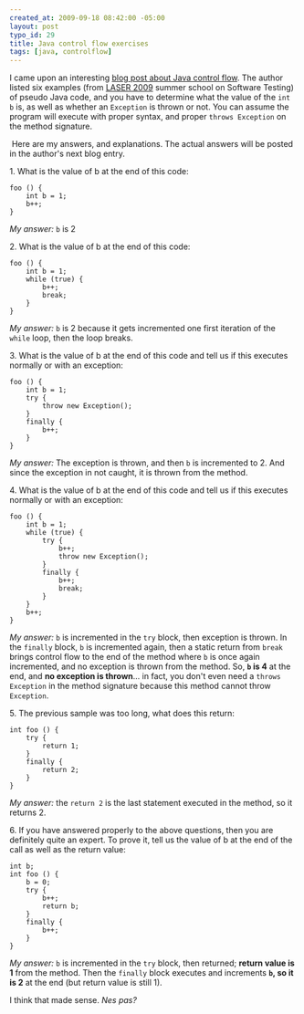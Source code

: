 ```yaml
--- 
created_at: 2009-09-18 08:42:00 -05:00
layout: post
typo_id: 29
title: Java control flow exercises
tags: [java, controlflow]
---
```

<p>I came upon an interesting <a href="http://www.eiffelroom.org/blog/manus_eiffel/and_people_are_still_using_java">blog post about Java control flow</a>. The author listed six examples (from <a href="http://se.inf.ethz.ch/laser/2009/">LASER 2009</a> summer school on Software Testing) of pseudo Java code, and you have to determine what the value of the <code>int b</code> is, as well as whether an <code>Exception</code> is thrown or not. You can assume the program will execute with proper syntax, and proper <code>throws Exception</code> on the method signature.</p>
<p>&nbsp;Here are my answers, and explanations. The actual answers will be posted in the author's next blog entry.</p>
<p>1. What is the value of b at the end of this code:</p>

	foo () {
		int b = 1;
		b++;
	}

<p><em>My answer:</em> <code>b</code> is 2</p>
<p>2. What is the value of b at the end of this code:</p>

	foo () {
		int b = 1;
		while (true) {
			b++;
			break;
		}
	}

<p><em>My answer: </em><code>b</code> is 2 because it gets incremented one first iteration of the <code>while</code> loop, then the loop breaks.</p>
<p>3. What is the value of b at the end of this code and tell us if this executes normally or with an exception:</p>

	foo () {
		int b = 1;
		try {
			throw new Exception();
		}
		finally {
			b++;
		}
	}

<p><em>My answer:</em> The exception is thrown, and then <code>b</code> is incremented to 2. And since the exception in not caught, it is thrown from the method.</p>
<p>4. What is the value of b at the end of this code and tell us if this executes normally or with an exception:</p>

	foo () {
		int b = 1;
		while (true) {
			try {
				b++;
				throw new Exception();
			}
			finally {
				b++;
				break;
			}
		}
		b++;
	}

<p><em>My answer:</em> <code>b</code> is incremented in the <code>try</code> block, then exception is thrown. In the <code>finally</code> block, <code>b</code> is incremented again, then a static return from <code>break</code> brings control flow to the end of the method where <code>b</code> is once again incremented, and no exception is thrown from the method. So, <strong><code>b</code> is 4</strong> at the end, and <strong>no exception is thrown</strong>... in fact, you don't even need a <code>throws Exception</code> in the method signature because this method cannot throw <code>Exception</code>.</p>
<p>5. The previous sample was too long, what does this return:</p>

	int foo () {
		try {
			return 1;
		}
		finally {
			return 2;
		}
	}

<p><em>My answer:</em> the <code>return 2</code> is the last statement executed in the method, so it returns 2.</p>
<p>6. If you have answered properly to the above questions, then you are definitely quite an expert. To prove it, tell us the value of b at the end of the call as well as the return value:</p>

	int b;
	int foo () {
		b = 0;
		try {
			b++;
			return b;
		}
		finally {
			b++;
		}
	}

<p><em>My answer:</em> <code>b</code> is incremented in the <code>try</code> block, then returned; <strong>return value is 1</strong> from the method. Then the <code>finally</code> block executes and increments <strong><code>b</code>, so it is 2</strong> at the end (but return value is still 1).</p>
<p>I think that made sense. <em>Nes pas?</em></p>
